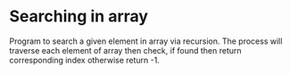# Searching in array

Program to search a given element in array via recursion.
The process will traverse each element of array then check, if found then return corresponding index otherwise return -1.
